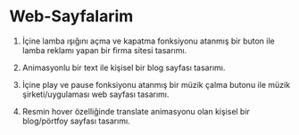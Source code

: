 # Web-Sayfalarim

1. İçine lamba ışığını açma ve kapatma fonksiyonu atanmış bir buton ile lamba reklamı yapan bir firma sitesi tasarımı.

2. Animasyonlu bir text ile kişisel bir blog sayfası tasarımı.

3. İçine play ve pause fonksiyonu atanmış bir müzik çalma butonu ile müzik şirketi/uygulaması web sayfası tasarımı.

4. Resmin hover özelliğinde translate animasyonu olan kişisel bir blog/pörtfoy sayfası tasarımı.
